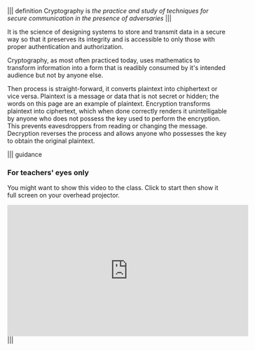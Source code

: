 ||| definition 
 Cryptography is *the practice and study of techniques for secure communication in the presence of adversaries* 
|||

It is the science of designing systems to store and transmit data in a secure way so that it preserves its integrity and is accessible to only those with proper authentication and authorization.

Cryptography, as most often practiced today, uses mathematics to transform information into a form that is readibly consumed by it's intended audience but not by anyone else.

Then process is straight-forward, it converts plaintext into chiphertext or vice versa. Plaintext is a message or data that is not secret or hidden; the words on this page are an example of plaintext. Encryption transforms plaintext into ciphertext, which when done correctly renders it unintelligable by anyone who does not possess the key used to perform the encryption. This prevents eavesdroppers from reading or changing the message. Decryption reverses the process and allows anyone who possesses the key to obtain the original plaintext.

||| guidance
### For teachers' eyes only
You might want to show this video to the class. Click to start then show it full screen on your overhead projector.

<iframe width="550" height="300" src="https://www.youtube.com/embed/-yFZGF8FHSg" frameborder="0" allowfullscreen></iframe>
|||